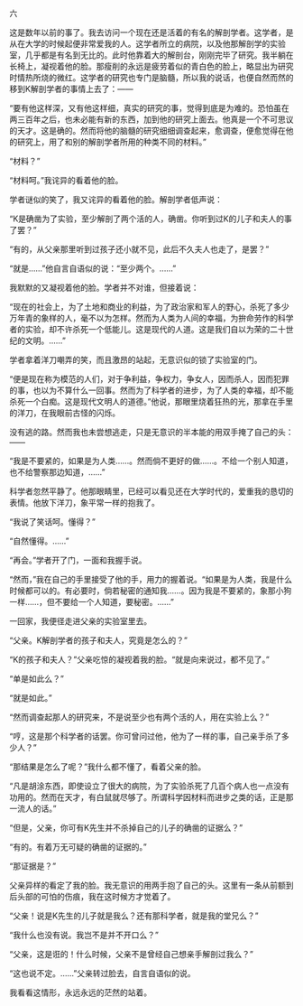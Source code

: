 六

  

这是数年以前的事了。我去访问一个现在还是活着的有名的解剖学者。这学者，是从在大学的时候起便非常爱我的人。这学者所立的病院，以及他那解剖学的实验室，几乎都是有名到无比的。此时他靠着大的解剖台，刚刚完毕了研究。我半躺在长椅上，凝视着他的脸。那瘦削的永远是疲劳着似的青白色的脸上，略显出为研究时情热所烧的微红。这学者的研究也专门是脑髓，所以我的说话，也便自然而然的移到K解剖学者的事情上去了：——

“要有他这样深，又有他这样细，真实的研究的事，觉得到底是为难的。恐怕虽在两三百年之后，也未必能有新的东西，加到他的研究上面去。他真是一个不可思议的天才。这是确的。然而将他的脑髓的研究细细调查起来，愈调查，便愈觉得在他的研究上，用了和别的解剖学者所用的种类不同的材料。”

“材料？”

“材料呵。”我诧异的看着他的脸。

学者谜似的笑了，我又诧异的看着他的脸。解剖学者低声说：

“K是确凿为了实验，至少解剖了两个活的人，确凿。你听到过K的儿子和夫人的事了罢？”

“有的，从父亲那里听到过孩子还小就不见，此后不久夫人也走了，是罢？”

“就是……”他自言自语似的说：“至少两个。……”

我默默的又凝视着他的脸。学者并不对谁，但接着说：

“现在的社会上，为了土地和商业的利益，为了政治家和军人的野心，杀死了多少万年青的象样的人，毫不以为怎样。然而为人类为人间的幸福，为拚命劳作的科学者的实验，却不许杀死一个低能儿。这是现代的人道。这是我们自以为荣的二十世纪的文明。……”

学者拿着洋刀嘲弄的笑，而且激昂的站起，无意识似的锁了实验室的门。

“便是现在称为模范的人们，对于争利益，争权力，争女人，因而杀人，因而犯罪的事，也以为不算什么一回事。然而为了科学者的进步，为了人类的幸福，却不能杀死一个白痴。这是现代文明人的道德。”他说，那眼里烧着狂热的光，那拿在手里的洋刀，在我眼前古怪的闪烁。

没有逃的路。然而我也未尝想逃走，只是无意识的半本能的用双手掩了自己的头：——

“我是不要紧的，如果是为人类……。然而倘不更好的做……。不给一个别人知道，也不给警察那边知道，……”

科学者忽然平静了。他那眼睛里，已经可以看见还在大学时代的，爱重我的恳切的表情。他放下洋刀，象平常一样的抱我了。

“我说了笑话呵。懂得？”

“自然懂得。……”

“再会。”学者开了门，一面和我握手说。

“然而，”我在自己的手里接受了他的手，用力的握着说。“如果是为人类，我是什么时候都可以的。有必要时，倘若秘密的通知我……。因为我是不要紧的，象那小狗一样……，但不要给一个人知道，要秘密。……”

一回家，我便径走进父亲的实验室里去。

“父亲。K解剖学者的孩子和夫人，究竟是怎么的？”

“K的孩子和夫人？”父亲吃惊的凝视着我的脸。“就是向来说过，都不见了。”

“单是如此么？”

“就是如此。”

“然而调查起那人的研究来，不是说至少也有两个活的人，用在实验上么？”

“哼，这是那个科学者的话罢。你可曾问过他，他为了一样的事，自己亲手杀了多少人？”

“那结果是怎么了呢？”我什么都不懂了，看着父亲的脸。

“凡是胡涂东西，即使设立了很大的病院，为了实验杀死了几百个病人也一点没有功用的。然而在天才，有白鼠就尽够了。所谓科学因材料而进步之类的话，正是那一流人的话。”

“但是，父亲，你可有K先生并不杀掉自己的儿子的确凿的证据么？”

“有的。有着万无可疑的确凿的证据的。”

“那证据是？”

父亲异样的看定了我的脸。我无意识的用两手抱了自己的头。这里有一条从前额到后头部的可怕的伤痕，我在这时候方才觉着了。

“父亲！说是K先生的儿子就是我么？还有那科学者，就是我的堂兄么？”

“我什么也没有说。我岂不是并不开口么？”

“父亲，这是诳的！什么时候，父亲不是曾经自己想亲手解剖过我么？”

“这也说不定。……”父亲转过脸去，自言自语似的说。

我看看这情形，永远永远的茫然的站着。